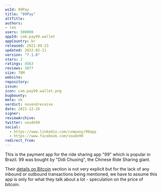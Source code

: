 ```yaml
---
wsId: 99Pay
title: "99Pay"
altTitle: 
authors:
- leo
users: 500000
appId: com.pay99.wallet
appCountry: br
released: 2021-09-23
updated: 2022-02-21
version: "7.1.8"
stars: 2
ratings: 4563
reviews: 3877
size: 78M
website: 
repository: 
issue: 
icon: com.pay99.wallet.png
bugbounty: 
meta: ok
verdict: nosendreceive
date: 2021-12-26
signer: 
reviewArchive:
twitter: voude99
social:
  - https://www.linkedin.com/company/99app
  - https://www.facebook.com/voude99
redirect_from:
---
```


This is the payment app for the ride sharing app "99" which is popular in
Brazil. 99 was bought by "Didi Chuxing", the Chinese Ride Sharing giant.

Their
[details on Bitcoin](https://99app.com/99pay/novo-app/bitcoin/) section is not
very explicit but for the lack of any inbound or outbound transactions being
mentioned, we have to assume this app is only for what they talk about a lot -
speculation on the price of bitcoin.
